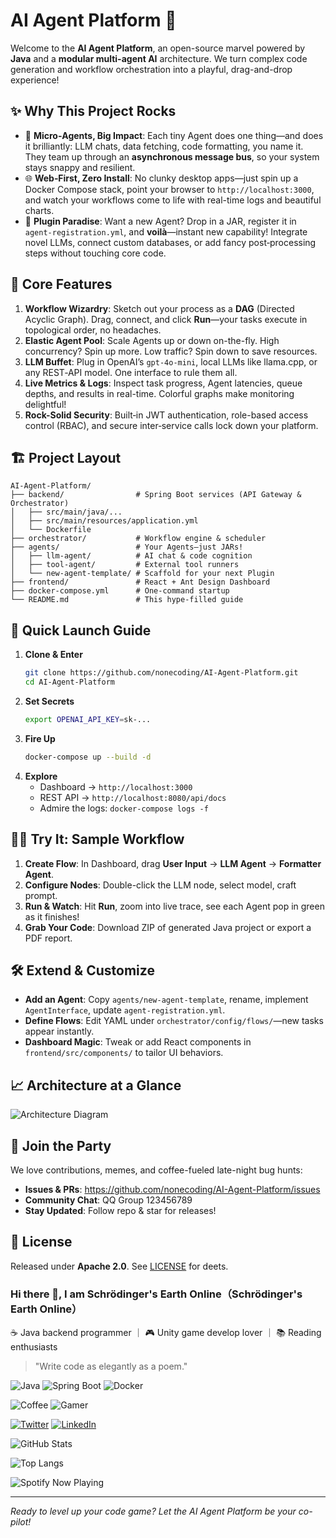# AI Agent Platform 🚀

Welcome to the **AI Agent Platform**, an open-source marvel powered by **Java** and a **modular multi-agent AI** architecture. We turn complex code generation and workflow orchestration into a playful, drag-and-drop experience! 

## ✨ Why This Project Rocks

- 🔧 **Micro‐Agents, Big Impact**: Each tiny Agent does one thing—and does it brilliantly: LLM chats, data fetching, code formatting, you name it. They team up through an **asynchronous message bus**, so your system stays snappy and resilient. 
- 🌐 **Web‐First, Zero Install**: No clunky desktop apps—just spin up a Docker Compose stack, point your browser to `http://localhost:3000`, and watch your workflows come to life with real-time logs and beautiful charts.  
- 🧩 **Plugin Paradise**: Want a new Agent? Drop in a JAR, register it in `agent-registration.yml`, and **voilà**—instant new capability! Integrate novel LLMs, connect custom databases, or add fancy post‐processing steps without touching core code.

## 🎁 Core Features

1. **Workflow Wizardry**: Sketch out your process as a **DAG** (Directed Acyclic Graph). Drag, connect, and click **Run**—your tasks execute in topological order, no headaches.  
2. **Elastic Agent Pool**: Scale Agents up or down on-the-fly. High concurrency? Spin up more. Low traffic? Spin down to save resources.  
3. **LLM Buffet**: Plug in OpenAI’s `gpt-4o-mini`, local LLMs like llama.cpp, or any REST‐API model. One interface to rule them all.  
4. **Live Metrics & Logs**: Inspect task progress, Agent latencies, queue depths, and results in real-time. Colorful graphs make monitoring delightful!  
5. **Rock-Solid Security**: Built‑in JWT authentication, role-based access control (RBAC), and secure inter‑service calls lock down your platform.

## 🏗️ Project Layout

```
AI-Agent-Platform/
├── backend/                # Spring Boot services (API Gateway & Orchestrator)
│   ├── src/main/java/...
│   ├── src/main/resources/application.yml
│   └── Dockerfile
├── orchestrator/           # Workflow engine & scheduler            
├── agents/                 # Your Agents—just JARs!
│   ├── llm-agent/          # AI chat & code cognition              
│   ├── tool-agent/         # External tool runners                 
│   └── new-agent-template/ # Scaffold for your next Plugin         
├── frontend/               # React + Ant Design Dashboard          
├── docker-compose.yml      # One-command startup                   
└── README.md               # This hype-filled guide                
```

## 🚀 Quick Launch Guide

1. **Clone & Enter**
    ```bash
    git clone https://github.com/nonecoding/AI-Agent-Platform.git
    cd AI-Agent-Platform
    ```
2. **Set Secrets**
    ```bash
    export OPENAI_API_KEY=sk-...
    ```
3. **Fire Up**
    ```bash
    docker-compose up --build -d
    ```
4. **Explore**
   - Dashboard → `http://localhost:3000`
   - REST API → `http://localhost:8080/api/docs`
   - Admire the logs: `docker-compose logs -f`

## 👩‍💻 Try It: Sample Workflow

1. **Create Flow**: In Dashboard, drag **User Input** → **LLM Agent** → **Formatter Agent**. 
2. **Configure Nodes**: Double-click the LLM node, select model, craft prompt. 
3. **Run & Watch**: Hit **Run**, zoom into live trace, see each Agent pop in green as it finishes!  
4. **Grab Your Code**: Download ZIP of generated Java project or export a PDF report.

## 🛠️ Extend & Customize

- **Add an Agent**: Copy `agents/new-agent-template`, rename, implement `AgentInterface`, update `agent-registration.yml`.  
- **Define Flows**: Edit YAML under `orchestrator/config/flows/`—new tasks appear instantly.  
- **Dashboard Magic**: Tweak or add React components in `frontend/src/components/` to tailor UI behaviors.

## 📈 Architecture at a Glance

![Architecture Diagram](docs/architecture.png)

## 🤝 Join the Party

We love contributions, memes, and coffee-fueled late-night bug hunts:

- **Issues & PRs**: https://github.com/nonecoding/AI-Agent-Platform/issues
- **Community Chat**: QQ Group 123456789
- **Stay Updated**: Follow repo & star for releases!

## 📝 License

Released under **Apache 2.0**. See [LICENSE](LICENSE) for deets.


### Hi there 👋, I am Schrödinger's Earth Online（Schrödinger's Earth Online）
☕️ Java backend programmer ｜ 🎮 Unity game develop lover ｜ 📚 Reading enthusiasts
> "Write code as elegantly as a poem." 


![Java](https://img.shields.io/badge/Java-ED8B00?logo=java)
![Spring Boot](https://img.shields.io/badge/Spring%20Boot-6DB33F?logo=springboot)
![Docker](https://img.shields.io/badge/Docker-2496ED?logo=docker)


![Coffee](https://img.shields.io/badge/Coffee-Always%20Brewing-brown)
![Gamer](https://img.shields.io/badge/Gamer-Level%20Up-purple)


[![Twitter](https://img.shields.io/badge/Twitter-@zhangsan-1DA1F2?logo=twitter)](https://twitter.com/zhangsan)
[![LinkedIn](https://img.shields.io/badge/LinkedIn-张三-blue?logo=linkedin)](https://linkedin.com/in/zhangsan)


![GitHub Stats](https://github-readme-stats.vercel.app/api?username=zhangsan&theme=radical)


![Top Langs](https://github-readme-stats.vercel.app/api/top-langs/?username=zhangsan&layout=compact)


![Spotify Now Playing](https://spotify-readme.now.sh/api?user=zhangsan&layout=compact)

---
*Ready to level up your code game? Let the AI Agent Platform be your co-pilot!*
